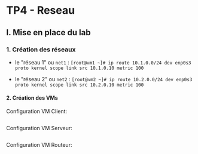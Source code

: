 #   TP4 - Reseau
## I. Mise en place du lab

### 1. Création des réseaux
*   le "réseau 1" ou  `net1`  :
    ``
    [root@vm1 ~]# ip route
10.1.0.0/24 dev enp0s3 proto kernel scope link src 10.1.0.10 metric 100
    ``
-   le "réseau 2" ou  `net2`  :
``
[root@vm2 ~]# ip route
10.2.0.0/24 dev enp0s3 proto kernel scope link src 10.2.0.10 metric 100
``

#### 2. Création des VMs

Configuration VM Client:

```
```

Configuration VM Serveur:

```
```

Configuration VM Routeur:

```
```
<!--stackedit_data:
eyJoaXN0b3J5IjpbLTY4OTI1NzE4NSwtMjAxMzU3Nzk3Ml19
-->